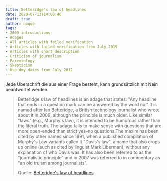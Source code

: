 ```yaml
---
title: Betteridge's law of headlines
date: 2020-07-13T14:00:46
draft: true
author: noqqe
tags:
- 2009 introductions
- Adages
- All articles with failed verification
- Articles with failed verification from July 2019
- Articles with short description
- Criticism of journalism
- Paremiology
- Skepticism
- Use dmy dates from July 2012
---
```


Jede Überschrift die aus einer Frage besteht, kann grundsätzlich mit Nein
beantwortet werden.

> Betteridge's law of headlines is an adage that states: "Any headline that ends
> in a question mark can be answered by the word no." It is named after Ian
> Betteridge, a British technology journalist who wrote about it in 2009,
> although the principle is much older. Like similar "laws" (e.g., Murphy's
> law), it is intended to be humorous rather than the literal truth. The adage
> fails to make sense with questions that are more open-ended than strict yes–no
> questions.The maxim has been cited by other names since 1991, when a published
> compilation of Murphy's Law variants called it "Davis's law", a name that also
> crops up online (such as cited by linguist Mark Liberman), without any
> explanation of who Davis was. It has also been referred to as the
> "journalistic principle" and in 2007 was referred to in commentary as "an old
> truism among journalists".
>
> Quelle: [Betteridge's law of headlines](https://en.wikipedia.org/wiki/Betteridge%27s_law_of_headlines)
